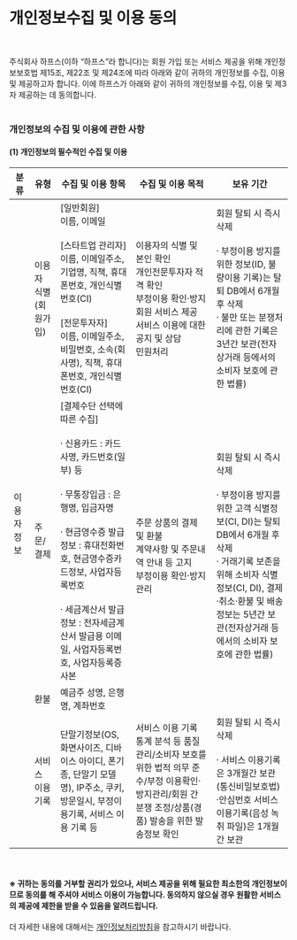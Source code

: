 # 개인정보수집 및 이용 동의
<br />

주식회사 하프스(이하 “하프스”라 합니다)는 회원 가입 또는 서비스 제공을 위해 개인정보보호법 제15조, 제22조 및 제24조에 따라 아래와 같이 귀하의 개인정보를 수집, 이용 및 제공하고자 합니다. 이에 하프스가 아래와 같이 귀하의 개인정보를 수집, 이용 및 제3자 제공하는 데 동의합니다.
<br />
<br />
### 개인정보의 수집 및 이용에 관한 사항

#### (1) 개인정보의 필수적인 수집 및 이용

<div class='nu-markdown'>
<table>
     <thead>
         <tr>
             <th>분류</th>
             <th>유형</th>
             <th>수집 및 이용 항목</th>
             <th>수집 및 이용 목적</th>
             <th>보유 기간</th>
         </tr>
     </thead>
     <tbody>
         <tr>
              <td rowspan=4>이용자 정보</td>
              <td >
                이용자 식별
                <br />
                (회원가입)
              </td>
              <td >
               [일반회원]
               <br/>
               이름, 이메일
               <br/>
               <br/>
               [스타트업 관리자]
               <br/>
               이름, 이메일주소, 기업명, 직책, 휴대폰번호, 개인식별번호(CI)
               <br/>
               <br/>
               [전문투자자]
               <br/>
               이름, 이메일주소, 비밀번호, 소속(회사명), 직책, 휴대폰번호, 개인식별번호(CI)
              </td>
              <td >
                이용자의 식별 및 본인 확인
                <br />
                개인전문투자자 적격 확인
                <br />
                부정이용 확인·방지 
                <br />
                회원 서비스 제공
                <br />
                서비스 이용에 대한 공지 및 상담
                <br />
                민원처리
              </td>
              <td >
                회원 탈퇴 시 즉시 삭제
                <br/>
                <br/>
                · 부정이용 방지를 위한 정보(ID, 불량이용 기록)는 탈퇴 DB에서 6개월 후 삭제
                <br/>
                · 불만 또는 분쟁처리에 관한 기록은 3년간 보관(전자상거래 등에서의 소비자 보호에 관한 법률)
              </td>
         </tr>
         <tr>
              <td >주문/결제</td>
              <td >
              [결제수단 선택에 따른 수집]
              <br/><br/>
              · 신용카드 : 카드사명, 카드번호(일부) 등
              <br/><br/>
              · 무통장입금 : 은행명, 입금자명
              <br/><br/>
              · 현금영수증 발급 정보 : 휴대전화번호, 현금영수증카드정보, 사업자등록번호
              <br/><br/>
              · 세금계산서 발급 정보 : 전자세금계산서 발급용 이메일, 사업자등록번호, 사업자등록증 사본
              </td>
             <td rowspan="2">
              주문 상품의 결제 및 환불
              <br/>
              계약사항 및 주문내역 안내 등 고지
              <br/>
              부정이용 확인·방지 관리
             </td>
              <td rowspan="2">
                회원 탈퇴 시 즉시 삭제
                <br/><br/>
                · 부정이용 방지를 위한 고객 식별정보(CI, DI)는 탈퇴 DB에서 6개월 후 삭제
                <br/>
                · 거래기록 보존을 위해 소비자 식별정보(CI, DI), 결제·취소·환불 및 배송 정보는 5년간 보관(전자상거래 등에서의 소비자 보호에 관한 법률)
              </td>
         </tr>
         <tr>
             <td >환불</td>
             <td >예금주 성명, 은행명, 계좌번호</td>
         </tr>
         <tr>
              <td >서비스 이용 기록</td>
              <td >
              단말기정보(OS, 화면사이즈, 디바이스 아이디, 폰기종, 단말기 모델명), IP주소, 쿠키, 방문일시, 부정이용기록, 서비스 이용 기록 등
              </td>
              <td >
              서비스 이용 기록 통계 분석 등 품질 관리/소비자 보호를 위한 법적 의무 준수/부정 이용확인·방지관리/회원 간 분쟁 조정/상품(경품) 발송을 위한 발송정보 확인
              </td>
              <td >
                회원 탈퇴 시 즉시 삭제
                <br/><br/>
                · 서비스 이용기록은 3개월간 보관
                (통신비밀보호법)
                <br/>
                ·안심번호 서비스 이용기록(음성 녹취 파일)은 1개월간 보관
              </td>
         </tr>
     </tbody>
 </table>
 </div>
<br/>

#### ※ 귀하는 동의를 거부할 권리가 있으나, 서비스 제공을 위해 필요한 최소한의 개인정보이므로 동의를 해 주셔야 서비스 이용이 가능합니다. 동의하지 않으실 경우 원활한 서비스의 제공에 제한을 받을 수 있음을 알려드립니다.

더 자세한 내용에 대해서는 [개인정보처리방침](https://www.nextunicorn.kr/privacy-policy)을 참고하시기 바랍니다.
